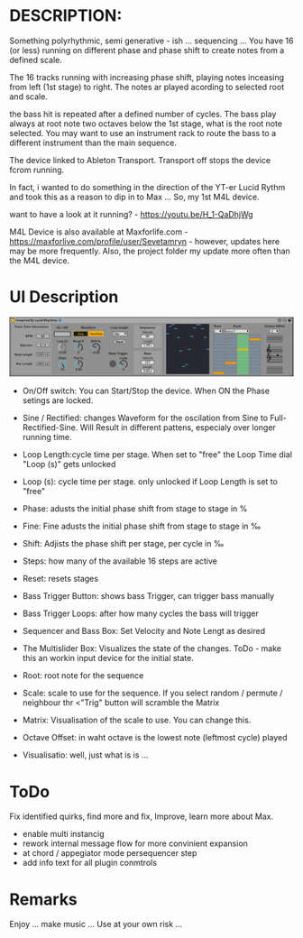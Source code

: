 # DESCRIPTION:

Something polyrhythmic, semi generative - ish ... sequencing ... You have 16 (or less) running on different phase and phase shift to create notes from a defined scale.

The 16 tracks running with increasing phase shift, playing notes inceasing from left (1st stage) to right. The notes ar played acording to selected root and scale.

the bass hit is repeated after a defined number of cycles. The bass play always at root note two octaves below the 1st stage, what is the root note selected. You may want to use an instrument rack to route the bass to a different instrument than the main sequence.

The device linked to Ableton Transport. Transport off stops the device fcrom running.

In fact, i wanted to do something in the direction of the YT-er Lucid Rythm and took this as a reason to dip in to Max ... So, my 1st M4L device.

want to have a look at it running? - https://youtu.be/H_1-QaDhjWg

M4L Device is also available at Maxforlife.com - https://maxforlive.com/profile/user/Sevetamryn - however, updates here may be more frequently. Also, the project folder my update more often than the M4L device.


# UI Description

![Screenshot](./Device-Screenshot.png)

- On/Off switch: You can Start/Stop the device. When ON the Phase setings are locked.
- Sine / Rectified: changes Waveform for the oscilation from Sine to Full-Rectified-Sine. Will Result in different pattens, especialy over longer running time.
- Loop Length:cycle time per stage. When set to "free" the Loop Time dial "Loop (s)" gets unlocked
- Loop (s): cycle time per stage. only unlocked if Loop Length is set to "free"
- Phase: adusts the initial phase shift from stage to stage in %
- Fine: Fine adusts the initial phase shift from stage to stage in ‰
- Shift: Adjists the phase shift per stage, per cycle in ‰
- Steps: how many of the available 16 steps are active
- Reset: resets stages
- Bass Trigger Button: shows bass Trigger, can trigger bass manually
- Bass Trigger Loops: after how many cycles the bass will trigger
- Sequencer and Bass Box: Set Velocity and Note Lengt as desired

- The Multislider Box: Visualizes the state of the changes. ToDo - make this an  workin input device for the initial state. 

- Root: root note for the sequence
- Scale: scale to use for the sequence. If you select random / permute / neighbour thr <"Trig" button will scramble the Matrix
- Matrix: Visualisation of the scale to use. You can change this.
- Octave Offset: in waht octave is the lowest note (leftmost cycle) played

- Visualisatio: well, just what is is ...

# ToDo

Fix identified quirks, find more and fix, Improve, learn more about Max.
- enable multi instancig
- rework internal message flow for more convinient expansion
- at chord / appegiator mode persequencer step
- add info text for all plugin conmtrols

# Remarks

Enjoy ... make music ... Use at your own risk ... 

